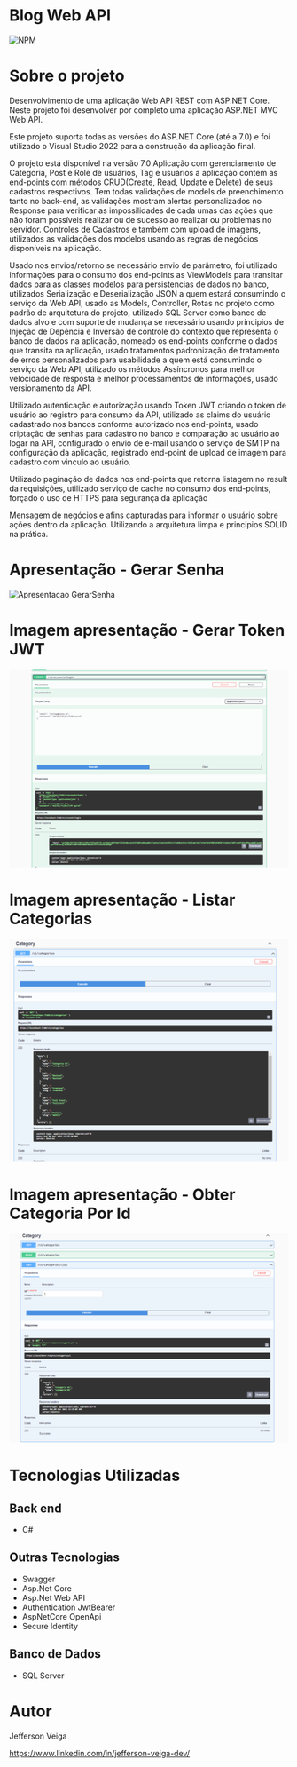 # Blog Web API

[![NPM](https://img.shields.io/github/license/jehveiga/Blog-api)](https://github.com/jehveiga/Blog-api/blob/master/LICENSE)

# Sobre o projeto

Desenvolvimento de uma aplicação Web API REST com ASP.NET Core. Neste projeto foi desenvolver por completo uma aplicação ASP.NET MVC Web API.

Este projeto suporta todas as versões do ASP.NET Core (até a 7.0) e foi utilizado o Visual Studio 2022 para a construção da aplicação final.

O projeto está disponível na versão 7.0 Aplicação com gerenciamento de Categoria, Post e Role de usuários, Tag e usuários a aplicação contem as end-points com métodos CRUD(Create, Read, Update e Delete) de seus cadastros respectivos.
Tem todas validações de models de preenchimento tanto no back-end, as validações mostram alertas personalizados no Response para verificar as impossilidades de cada umas das ações que não foram possíveis realizar ou de sucesso ao realizar ou problemas no servidor. Controles de Cadastros e também com upload de imagens, utilizados as validações dos modelos usando as regras de negócios disponíveis na aplicação.

Usado nos envios/retorno se necessário envio de parâmetro, foi utilizado informações para o consumo dos end-points as ViewModels para transitar dados para as classes modelos para persistencias de dados no banco, utilizados Serialização e Deserialização JSON a quem estará consumindo o serviço da Web API, usado as Models, Controller, Rotas no projeto como padrão de arquitetura do projeto, utilizado SQL Server como banco de dados alvo e com suporte de mudança se necessário usando príncipios de Injeção de Depência e Inversão de controle do contexto que representa o banco de dados na aplicação, nomeado os end-points conforme o dados que transita na aplicação, usado tratamentos padronização de tratamento de erros personalizados para usabilidade a quem está consumindo o serviço da Web API, utilizado os métodos Assíncronos para melhor velocidade de resposta e melhor processamentos de informações, usado versionamento da API.

Utilizado autenticação e autorização usando Token JWT criando o token de usuário ao registro para consumo da API, utilizado as claims do usuário cadastrado nos bancos conforme autorizado nos end-points, usado criptação de senhas para cadastro no banco e comparação ao usuário ao logar na API, configurado o envio de e-mail usando o serviço de SMTP na configuração da aplicação, registrado end-point de upload de imagem para cadastro com vinculo ao usuário.

Utilizado paginação de dados nos end-points que retorna listagem no result da requisições, utilizado serviço de cache no consumo dos end-points, forçado o uso de HTTPS para segurança da aplicação

Mensagem de negócios e afins capturadas para informar o usuário sobre ações dentro da aplicação. Utilizando a arquitetura limpa e principios SOLID na prática.

# Apresentação - Gerar Senha

![Apresentacao GerarSenha](https://github.com/jehveiga/Blog-api/blob/master/assets/gerar-password.gif)

# Imagem apresentação - Gerar Token JWT

![Apresentacao GerarToken](https://github.com/jehveiga/Blog-api/blob/master/assets/gerando_token.png)

# Imagem apresentação - Listar Categorias

![Apresentacao Listar Categorias](https://github.com/jehveiga/Blog-api/blob/master/assets/lista_categorias.png)

# Imagem apresentação - Obter Categoria Por Id

![Apresentacao Categoria por Id](https://github.com/jehveiga/Blog-api/blob/master/assets/obter-categoria-porId.png)

# Tecnologias Utilizadas

## Back end

- C#

## Outras Tecnologias

- Swagger
- Asp.Net Core
- Asp.Net Web API
- Authentication JwtBearer
- AspNetCore OpenApi
- Secure Identity

## Banco de Dados

- SQL Server

# Autor 

Jefferson Veiga

https://www.linkedin.com/in/jefferson-veiga-dev/
